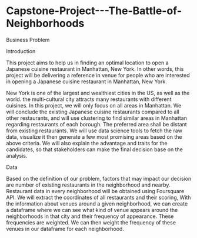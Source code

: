 # Capstone-Project---The-Battle-of-Neighborhoods

Business Problem

Introduction

This project aims to help us in finding an optimal location to open a Japanese cuisine restaurant in Manhattan, New York. In other words, this project will be delivering a reference in venue for people who are interested in opening a Japanese cuisine restaurant in Manhattan, New York.

New York is one of the largest and wealthiest cities in the US, as well as the world. the multi-cultural city attracts many restaurants with different cuisines. In this project, we will only focus on all areas in Manhattan. We will conclude the existing Japanese cuisine restaurants compared to all other restaurants, and will use clustering to find similar areas in Manhattan regarding restaurants of each borough. The preferred area shall be distant from existing restaurants.
We will use data science tools to fetch the raw data, visualize it then generate a few most promising areas based on the above criteria. We will also explain the advantage and traits for the candidates, so that stakeholders can make the final decision base on the analysis.


Data


Based on the definition of our problem, factors that may impact our decision are number of existing restaurants in the neighborhood and nearby. Restaurant data in every neighborhood will be obtained using Foursquare API. We will extract the coordinates of all restaurants and their scoring, With the information about venues around a given neighborhood, we can create a dataframe where we can see what kind of venue appears around the neighborhoods in that city and their frequency of appearance. These frequencies are weighted. We can then weight the frequency of these venues in our dataframe for each neighborhood.
